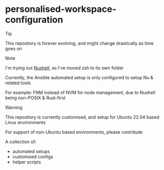 # personalised-workspace-configuration

> [!TIP]
> This repository is forever evolving, and might change drastically as time goes on

> [!NOTE]
> I'm trying out [Nushell](https://www.nushell.sh/book/installation.html#package-managers), so I've moved zsh to its own folder
> 
> Currently, the Ansible automated setup is only configured to setup Nu & related tools
> 
> For example: FNM instead of NVM for node management, due to Nushell being non-POSIX & Rust-first

> [!WARNING]
> This repository is currently customised, and setup for Ubuntu 22.04 based Linux environments
> 
> For support of non-Ubuntu based environments, please contribute

A collection of:
- automated setups
- customised configs
- helper scripts
